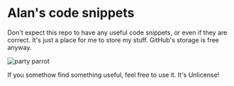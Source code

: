 # Alan's code snippets

Don't expect this repo to have any useful code snippets, or even if they are correct. It's just a place for me to store my stuff. GitHub's storage is free anyway.

![party parrot](https://cultofthepartyparrot.com/parrots/hd/opensourceparrot.gif)

If you somethow find something useful, feel free to use it. It's Unlicense!